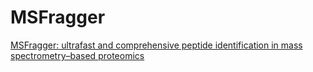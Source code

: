 # MSFragger

[MSFragger: ultrafast and comprehensive peptide identification in mass spectrometry–based proteomics](https://www.nature.com/articles/nmeth.4256)
